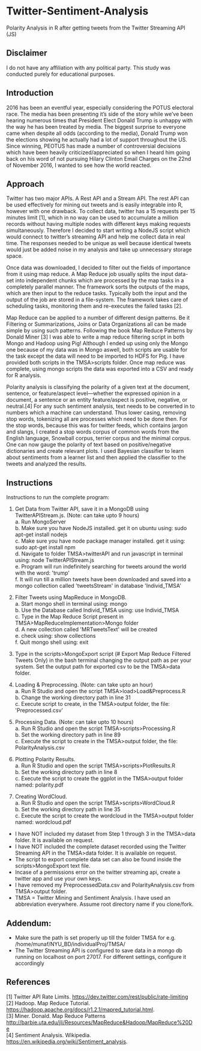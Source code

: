 # Twitter-Sentiment-Analysis
Polarity Analysis in R after getting tweets from the Twitter Streaming API (JS)

## Disclaimer
I do not have any affiliation with any political party. This study was conducted purely for educational purposes.

## Introduction
2016 has been an eventful year, especially considering the POTUS electoral race. The media has been presenting it’s side of the story while we’ve been hearing numerous times that President Elect Donald Trump is unhappy with the way he has been treated by media. The biggest surprise to everyone came when despite all odds (according to the media), Donald Trump won the elections showing he actually had a lot of support throughout the US. Since winning, PEOTUS has made a number of controversial decisions which have been heavily criticized/appreciated so when I heard him going back on his word of not pursuing Hilary Clinton Email Charges on the 22nd of November 2016, I wanted to see how the world reacted.

## Approach
Twitter has two major APIs. A Rest API and a Stream API. The rest API can be used effectively for mining out tweets and is easily integrable into R, however with one drawback. To collect data, twitter has a 15 requests per 15 minutes limit [1], which in no way can be used to accumulate a million records without having multiple nodes with different keys making requests simultaneously. Therefore I decided to start writing a NodeJS script which would connect to twitter’s streaming API and help me collect data in real time. The responses needed to be unique as well because identical tweets would just be added noise in my analysis and take up unnecessary storage space. 

Once data was downloaded, I decided to filter out the fields of importance from it using map reduce. A Map Reduce job usually splits the input data-set into independent chunks which are processed by the map tasks in a completely parallel manner. The framework sorts the outputs of the maps, which are then input to the reduce tasks. Typically both the input and the output of the job are stored in a file-system. The framework takes care of scheduling tasks, monitoring them and re-executes the failed tasks [2]. 

Map Reduce can be applied to a number of different design patterns. Be it Filtering or Summarizations, Joins or Data Organizations all can be made simple by using such patterns. Following the book Map Reduce Patterns by Donald Miner [3] I was able to write a map reduce filtering script in both Mongo and Hadoop using Pig! Although I ended up using only the Mongo one because of my data was in Mongo aswell, both scripts are usable for the task except the data will need to be imported to HDFS for Pig. I have provided both scripts in the TMSA>scripts folder. Once map reduce was complete, using mongo scripts the data was exported into a CSV and ready for R analysis. 

Polarity analysis is classifying the polarity of a given text at the document, sentence, or feature/aspect level—whether the expressed opinion in a document, a sentence or an entity feature/aspect is positive, negative, or neutral.[4] For any such sentiment analysis, text needs to be converted in to numbers which a machine can understand. Thus lower casing, removing stop words, tokenizing all are processes which need to be done then. For the stop words, because this was for twitter feeds, which contains jargon and slangs, I created a stop words corpus of common words from the English language, Snowball corpus, terrier corpus and the minimal corpus. One can now gauge the polarity of text based on positive/negative dictionaries and create relevant plots. I used Bayesian classifier to learn about sentiments from a learner list and then applied the classifier to the tweets and analyzed the results.

## Instructions
Instructions to run the complete program:

1. Get Data from Twitter API, save it in a MongoDB using TwitterAPIStream.js. (Note: can take upto 9 hours)  
	a. Run MongoServer  
	b. Make sure you have NodeJS installed. get it on ubuntu using: sudo apt-get install nodejs  
	c. Make sure you have node package manager installed. get it using: sudo apt-get install npm  
	d. Navigate to folder TMSA>twitterAPI and run javascript in terminal using: node TwitterAPIStream.js  
	e. Program will run indefinitely searching for tweets around the world with the word: 'trump'  
	f. It will run till a million tweets have been downloaded and saved into a mongo collection called 'tweetsStream' in database 'Individ_TMSA'  
  
2. Filter Tweets using MapReduce in MongoDB.  
	a. Start mongo shell in terminal using: mongo  
	b. Use the Database called Individ_TMSA using: use Individ_TMSA  
	c. Type in the Map Reduce Script present in TMSA>MapReduceImplementation>Mongo folder  
	d. A new collection called 'MRTweetsText' will be created  
	e. check using: show collections  
	f. Quit mongo shell using: exit  
  
3. Type in the scripts>MongoExport script (# Export Map Reduce Filtered Tweets Only) in the bash terminal changing the output path as per your system. Set the output path for exported csv to be the TMSA>data folder.  
  
4. Loading & Preprocessing. (Note: can take upto an hour)  
	a. Run R Studio and open the script TMSA>load>Load&Preprocess.R  
	b. Change the working directory path in line 31  
	c. Execute script to create, in the TMSA>output folder, the file: 'Preprocessed.csv'  
  
5. Processing Data. (Note: can take upto 10 hours)  
	a. Run R Studio and open the script TMSA>scripts>Processing.R  
	b. Set the working directory path in line 89  
	c. Execute the script to create in the TMSA>output folder, the file: PolarityAnalysis.csv  
  
6. Plotting Polarity Results.  
	a. Run R Studio and open the script TMSA>scripts>PlotResults.R  
	b. Set the working directory path in line 8  
	c. Execute the script to create the ggplot in the TMSA>output folder named: polarity.pdf  
  
7. Creating WordCloud.  
	a. Run R Studio and open the script TMSA>scripts>WordCloud.R  
	b. Set the working directory path in line 35  
	c. Execute the script to create the wordcloud in the TMSA>output folder named: wordcloud.pdf  
  
  
* I have NOT included my dataset from Step 1 through 3 in the TMSA>data folder. It is available on request.
* I have  NOT included the complete dataset recorded using the Twitter Streaming API in the TMSA>data folder. It is available on request. 
* The script to export complete data set can also be found inside the scripts>MongoExport text file.  
* Incase of a permissions error on the twitter streaming api, create a twitter app and use your own keys.  
* I have removed my PreprocessedData.csv and PolarityAnalysis.csv from TMSA>output folder. 
* TMSA = Twitter Mining and Sentiment Analysis. I have used an abbreviation everywhere. Assume root directory name if you clone/fork.
  
## Addendum:
* Make sure the path is set properly up till the folder TMSA for e.g. /home/munaf/NYU_BD/individualProj/TMSA/  
* The Twitter Streaming API is configured to save data in a mongo db running on localhost on port 27017. For different settings, configure it accordingly  

## References
[1] Twitter API Rate Limits. https://dev.twitter.com/rest/public/rate-limiting  
[2] Hadoop. Map Reduce Tutorial. https://hadoop.apache.org/docs/r1.2.1/mapred_tutorial.html.  
[3] Miner. Donald. Map Reduce Patterns http://barbie.uta.edu/jli/Resources/MapReduce&Hadoop/MapReduce%20De  
[4] Sentiment Analysis. Wikipedia. https://en.wikipedia.org/wiki/Sentiment_analysis.  
